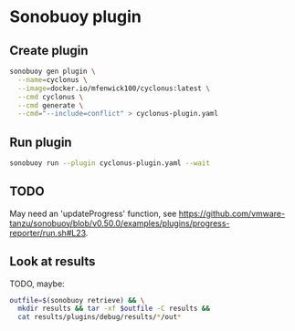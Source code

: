 # Sonobuoy plugin

## Create plugin

```bash
sonobuoy gen plugin \
  --name=cyclonus \
  --image=docker.io/mfenwick100/cyclonus:latest \
  --cmd cyclonus \
  --cmd generate \
  --cmd="--include=conflict" > cyclonus-plugin.yaml
```

## Run plugin

```bash
sonobuoy run --plugin cyclonus-plugin.yaml --wait
```

## TODO

May need an 'updateProgress' function, see
https://github.com/vmware-tanzu/sonobuoy/blob/v0.50.0/examples/plugins/progress-reporter/run.sh#L23.

## Look at results

TODO, maybe:
```bash
outfile=$(sonobuoy retrieve) && \
  mkdir results && tar -xf $outfile -C results &&
  cat results/plugins/debug/results/*/out*
```